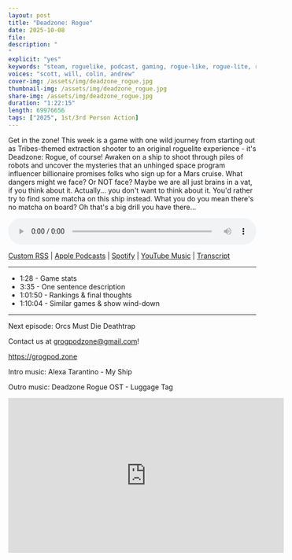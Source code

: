 ```yaml
---
layout: post
title: "Deadzone: Rogue"
date: 2025-10-08
file: 
description: "
"
explicit: "yes" 
keywords: "steam, roguelike, podcast, gaming, rogue-like, rogue-lite, roguelite, tribes, starsiege, deadzone"
voices: "scott, will, colin, andrew"
cover-img: /assets/img/deadzone_rogue.jpg
thumbnail-img: /assets/img/deadzone_rogue.jpg
share-img: /assets/img/deadzone_rogue.jpg
duration: "1:22:15"
length: 69976656   
tags: ["2025", 1st/3rd Person Action]
---
```


Get in the zone! This week is a game with one wild journey from starting out as Tribes-themed extraction shooter to an original roguelite experience - it's Deadzone: Rogue, of course! Awaken on a ship to shoot through piles of robots and uncover the mysteries that an unhinged space program influencer billionaire promises folks who sign up for a Mars cruise. What dangers might we face? Or NOT face? Maybe we are all just brains in a vat, if you think about it. Actually... you don't want to think about it. You'd rather try to find some matcha on this ship instead. What you do you mean there's no matcha on board? Oh that's a big drill you have there...

<div class="container">
  <audio controls style="width: 100%;">
    <source src="">
  </audio>
</div>

[Custom RSS](https://grogpod.zone/feed.xml) | [Apple Podcasts](https://podcasts.apple.com/us/podcast/heros-hour/id1650474911?i=1000728163570) | [Spotify](https://open.spotify.com/episode/4bLfjBGYT0Jx3ly1azBVLg) | [YouTube Music](https://music.youtube.com/playlist?list=PL-ShOmyMvd4jYFChE6tgj0JYG8RKK4xe0) | [Transcript](https://github.com/ScottBurger/going_rogue_podcast/blob/master/docs/transcripts/heros_hour.txt)

---
* 1:28 - Game stats
* 3:35 - One sentence description
* 1:01:50 - Rankings & final thoughts
* 1:10:04 - Similar games & show wind-down
  
---

Next episode: Orcs Must Die Deathtrap

Contact us at grogpodzone@gmail.com!

https://grogpod.zone

Intro music: Alexa Tarantino - My Ship

Outro music: Deadzone Rogue OST - Luggage Tag


<div class="embed-responsive embed-responsive-16by9">
<iframe width="560" height="315" src="https://www.youtube.com/embed/xxxxxxx" title="YouTube video player" frameborder="0" allow="accelerometer; autoplay; clipboard-write; encrypted-media; gyroscope; picture-in-picture" allowfullscreen></iframe>
</div>
